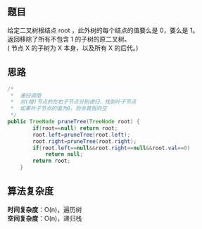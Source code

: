 ## 题目
给定二叉树根结点 root ，此外树的每个结点的值要么是 0，要么是 1。  
返回移除了所有不包含 1 的子树的原二叉树。  
( 节点 X 的子树为 X 本身，以及所有 X 的后代。)
## 思路
```java
/*
 *  递归调用
 *  对(根)节点的左右子节点分别递归，找到叶子节点
 *  如果叶子节点的值为0，则令其指向空
 */
public TreeNode pruneTree(TreeNode root) {
        if(root==null) return root;
        root.left=pruneTree(root.left);
        root.right=pruneTree(root.right);
        if(root.left==null&&root.right==null&&root.val==0)
            return null;
        return root;
    }
```
## 算法复杂度
**时间复杂度**：O(n)，遍历树  
**空间复杂度**：O(n)，递归栈
